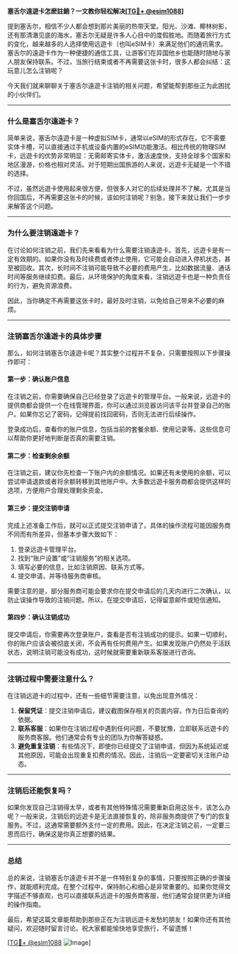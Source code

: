**塞舌尔遠遊卡怎麽註銷？一文教你轻松解决[[TG💪+ @esim1088](https://t.me/s/esim1088)]**

提到塞舌尔，相信不少人都会想到那片美丽的热带天堂。阳光、沙滩、椰林树影，还有那清澈见底的海水，塞舌尔无疑是许多人心目中的度假胜地。而随着旅行方式的变化，越来越多的人选择使用远遊卡（也叫eSIM卡）来满足他们的通讯需求。塞舌尔的遠遊卡作为一种便捷的通信工具，让游客们在异国他乡也能随时随地与家人朋友保持联系。不过，当旅行结束或者不再需要这张卡时，很多人都会纠结：这玩意儿怎么注销呢？

今天我们就来聊聊关于塞舌尔遠遊卡注销的相关问题，希望能帮到那些正为此困扰的小伙伴们。

---

### **什么是塞舌尔遠遊卡？**
简单来说，塞舌尔遠遊卡是一种虚拟SIM卡，通常以eSIM的形式存在。它不需要实体卡槽，可以直接通过手机或设备内置的eSIM功能激活。相比传统的物理SIM卡，远遊卡的优势非常明显：无需邮寄实体卡，激活速度快，支持全球多个国家和地区漫游，价格也相对灵活。对于短期出国旅游的人来说，远遊卡无疑是一个不错的选择。

不过，虽然远遊卡使用起来很方便，但很多人对它的后续处理并不了解。尤其是当你回国后，不再需要这张卡的时候，该如何注销呢？别急，接下来就让我们一步步来解答这个问题。

---

### **为什么要注销遠遊卡？**
在讨论如何注销之前，我们先来看看为什么需要注销遠遊卡。首先，远遊卡是有一定有效期的。如果你没有及时续费或者停止使用，它可能会自动进入停机状态，甚至被回收。其次，长时间不注销可能导致不必要的费用产生，比如数据流量、通话时间等服务继续扣费。最后，从环境保护的角度来看，注销远遊卡也是一种负责任的行为，避免资源浪费。

因此，当你确定不再需要这张卡时，最好及时注销，以免给自己带来不必要的麻烦。

---

### **注销塞舌尔遠遊卡的具体步骤**
那么，如何注销塞舌尔遠遊卡呢？其实整个过程并不复杂，只需要按照以下步骤操作即可：

#### **第一步：确认账户信息**
在注销之前，你需要确保自己已经登录了远遊卡的管理平台。一般来说，远遊卡的提供商都会提供一个在线管理界面，你可以通过浏览器访问该平台并登录自己的账户。如果你忘记了密码，记得提前找回密码，否则无法进行后续操作。

登录成功后，查看你的账户信息，包括当前的套餐余额、使用记录等。这些信息可以帮助你更好地判断是否真的需要注销。

#### **第二步：检查剩余余额**
在注销之前，建议你先检查一下账户内的余额情况。如果还有未使用的余额，可以尝试申请退款或者将余额转移到其他账户中。大多数远遊卡服务商都会提供这样的选项，方便用户合理处理剩余资金。

#### **第三步：提交注销申请**
完成上述准备工作后，就可以正式提交注销申请了。具体的操作流程可能因服务商不同而有所差异，但基本步骤大致如下：

1. 登录远遊卡管理平台。
2. 找到“账户设置”或“注销服务”的相关选项。
3. 填写必要的信息，比如注销原因、联系方式等。
4. 提交申请，并等待服务商审核。

需要注意的是，部分服务商可能会要求你在提交申请后的几天内进行二次确认，以防止误操作导致的注销问题。所以，在提交申请后，记得留意邮件或短信通知。

#### **第四步：确认注销成功**
提交申请后，你需要再次登录账户，查看是否有注销成功的提示。如果一切顺利，你的账户应该会被彻底关闭，不会再有任何费用产生。如果发现账户仍然处于活跃状态，说明注销可能没有成功，这时候就需要重新联系客服进行咨询。

---

### **注销过程中需要注意什么？**
在注销远遊卡的过程中，还有一些细节需要注意，以免出现意外情况：

1. **保留凭证**：提交注销申请后，建议截图保存相关的页面内容，作为日后查询的依据。
2. **联系客服**：如果你在注销过程中遇到任何问题，不要犹豫，立即联系远遊卡的服务商客服。他们通常会有专业的团队为你解答疑惑。
3. **避免重复注销**：有些情况下，即使你已经提交了注销申请，但因为系统延迟或其他原因，可能会出现重复扣费的情况。因此，注销后一定要密切关注账户动态。

---

### **注销后还能恢复吗？**
如果你发现自己注销得太早，或者有其他特殊情况需要重新启用这张卡，该怎么办呢？一般来说，注销后的远遊卡是无法直接恢复的，除非服务商提供了专门的恢复服务。不过，这通常需要额外支付一定的费用。因此，在决定注销之前，一定要三思而后行，确保这是你真正想要的结果。

---

### **总结**
总的来说，注销塞舌尔遠遊卡并不是一件特别复杂的事情，只要按照正确的步骤操作，就能顺利完成。在整个过程中，保持耐心和细心是非常重要的。如果你觉得文字描述不够直观，也可以直接联系远遊卡的服务商客服，他们通常会提供更为详细的操作指南。

最后，希望这篇文章能帮助到那些正在为注销远遊卡发愁的朋友！如果你还有其他疑问，欢迎随时留言讨论。祝大家都能愉快地享受旅行，不留遗憾！

[[TG💪+ @esim1088](https://t.me/s/esim1088) ![Image](https://i.postimg.cc/4NQfJmqS/Snipaste-2025-05-13-00-14-12.png)]